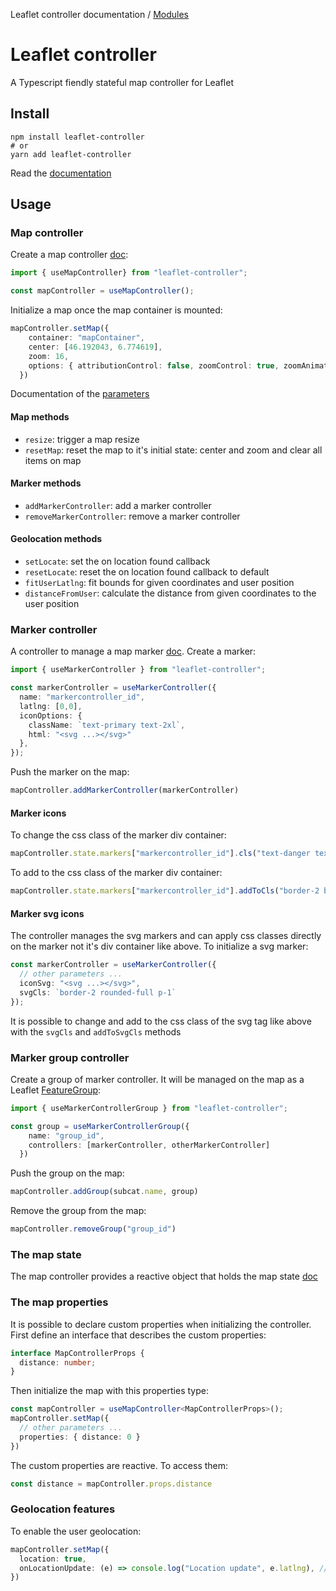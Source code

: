 Leaflet controller documentation / [Modules](modules.md)

# Leaflet controller

A Typescript fiendly stateful map controller for Leaflet

## Install

```
npm install leaflet-controller
# or
yarn add leaflet-controller
```

Read the [documentation](docs/modules.md)

## Usage

### Map controller

Create a map controller [doc](docs/modules.md#usemapcontroller):

```typescript
import { useMapController} from "leaflet-controller";

const mapController = useMapController();
```

Initialize a map once the map container is mounted:

```typescript
mapController.setMap({
    container: "mapContainer",
    center: [46.192043, 6.774619],
    zoom: 16,
    options: { attributionControl: false, zoomControl: true, zoomAnimation: false },
  })
```

Documentation of the [parameters](docs/interfaces/UseLeafletControllerParams.md)

#### Map methods

- `resize`: trigger a map resize
- `resetMap`: reset the map to it's initial state: center and zoom and clear all items on map

#### Marker methods

- `addMarkerController`: add a marker controller
- `removeMarkerController`: remove a marker controller

#### Geolocation methods

- `setLocate`: set the on location found callback
- `resetLocate`: reset the on location found callback to default
- `fitUserLatlng`: fit bounds for given coordinates and user position
- `distanceFromUser`: calculate the distance from given coordinates to the user position

### Marker controller

A controller to manage a map marker [doc](docs/interfaces/MarkerController.md). Create a marker:

```typescript
import { useMarkerController } from "leaflet-controller";

const markerController = useMarkerController({
  name: "markercontroller_id",
  latlng: [0,0],
  iconOptions: {
    className: `text-primary text-2xl`,
    html: "<svg ...></svg>"
  },
});
```

Push the marker on the map:

```typescript
mapController.addMarkerController(markerController)
```

#### Marker icons

To change the css class of the marker div container:

```typescript
mapController.state.markers["markercontroller_id"].cls("text-danger text-2xl")
```

To add to the css class of the marker div container:

```typescript
mapController.state.markers["markercontroller_id"].addToCls("border-2 border-success p-1")
```

#### Marker svg icons

The controller manages the svg markers and can apply css classes directly on the
marker not it's div container like above. To initialize a svg marker:

```typescript
const markerController = useMarkerController({
  // other parameters ...
  iconSvg: "<svg ...></svg>",
  svgCls: `border-2 rounded-full p-1`
});
```

It is possible to change and add to the css class of the svg tag like above
with the `svgCls` and `addToSvgCls` methods

### Marker group controller

Create a group of marker controller. It will be managed on the map
as a Leaflet [FeatureGroup](https://leafletjs.com/reference.html#featuregroup):

```typescript
import { useMarkerControllerGroup } from "leaflet-controller";

const group = useMarkerControllerGroup({
    name: "group_id",
    controllers: [markerController, otherMarkerController]
  })
```

Push the group on the map:

```typescript
mapController.addGroup(subcat.name, group)
```

Remove the group from the map:

```typescript
mapController.removeGroup("group_id")
```

### The map state

The map controller provides a reactive object that holds the map state [doc](docs/interfaces/LeafletControllerState.md)

### The map properties

It is possible to declare custom properties when initializing the controller. First define an interface
that describes the custom properties:

```typescript
interface MapControllerProps {
  distance: number;
}
```

Then initialize the map with this properties type:

```typescript
const mapController = useMapController<MapControllerProps>();
mapController.setMap({
  // other parameters ...
  properties: { distance: 0 }
})
```

The custom properties are reactive. To access them:

```typescript
const distance = mapController.props.distance
```

### Geolocation features

To enable the user geolocation:

```typescript
mapController.setMap({
  location: true,
  onLocationUpdate: (e) => console.log("Location update", e.latlng), // optional
})
```
